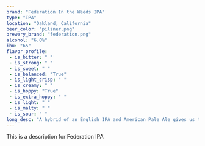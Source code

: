 ```yaml
---
brand: "Federation In the Weeds IPA"
type: "IPA"
location: "Oakland, California"
beer_color: "pilsner.png"
brewery_brand: "federation.png"
alcohol: "6.0%"
ibu: "65"
flavor_profile:
 - is_bitter: " "
 - is_strong: " "
 - is_sweet: " "
 - is_balanced: "True"
 - is_light_crisp: " "
 - is_creamy: " "
 - is_hoppy: "True"
 - is_extra_hoppy: " "
 - is_light: " "
 - is_malty: " "
 - is_sour: " "
long_desc: "A hybrid of an English IPA and American Pale Ale gives us this golden copper colored, easy drinking, aromatic IPA, perfect for those times when tickets are piling up on the printer, everyone's yelling at you, and out of the corner of your eye there's a group forming around something that's looking more and more like an actual fire."
---
```


This is a description for Federation IPA